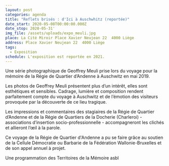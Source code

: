 ```yaml
---
layout: post
categories: agenda
title: "Reflets brisés : d'Ici à Auschwhitz (reportée)"
date_start: 2020-05-08T00:00:00.000Z
date_stop: 2020-05-31'
img_file: /assets/uploads/expo_meuli.jpg
place: La Cité Miroir Place Xavier Neujean 22  4000 Liège
address: Place Xavier Neujean 22  4000 Liège
tags:
  - Exposition
schedule: L'exposition est reportée en 2021.
---
```

Une série photographique de Geoffrey Meuli prise lors du voyage pour la mémoire de la Régie de Quartier d’Andenne à Auschwitz en mai 2019.

Les photos de Geoffrey Meuli présentent plus d’un intérêt, elles sont esthétiques et sensibles. Cadrage, lumière et composition rendent parfaitement compte du voyage à Auschwitz et de l’émotion des visiteurs provoquée par la découverte de ce lieu tragique.

Les impressions et commentaires des stagiaires de la Régie de Quartier d’Andenne et de la Régie de Quartiers de la Docherie (Charleroi) - associations d’insertion socio-professionnelle - accompagneront les clichés et allieront l’œil à la parole.

Ce voyage de la Régie de Quartier d'Andenne a pu se faire grâce au soutien de la Cellule Démocratie ou Barbarie de la Fédération Wallonie-Bruxelles et de son appel annuel à projet.

Une programmation des Territoires de la Mémoire asbl